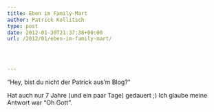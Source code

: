 ```yaml
---
title: Eben im Family-Mart
author: Patrick Kollitsch
type: post
date: 2012-01-30T21:37:38+00:00
url: /2012/01/eben-im-family-mart/




---
```

&#8220;Hey, bist du nicht der Patrick aus&#8217;m Blog?&#8221;

Hat auch nur 7 Jahre (und ein paar Tage) gedauert ;) Ich glaube meine Antwort war &#8220;Oh Gott&#8221;.